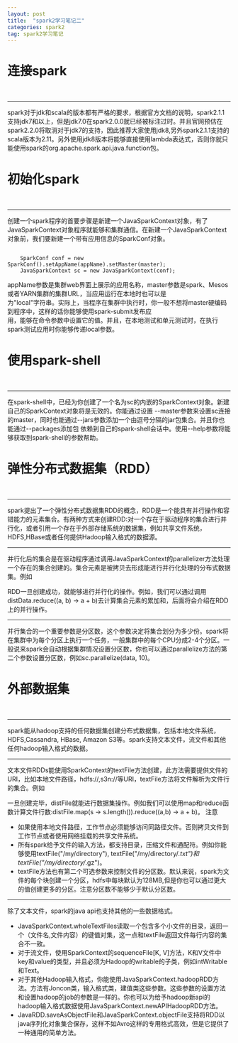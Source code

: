```yaml
---
layout: post
title:  "spark2学习笔记二"
categories: spark2
tag: spark2学习笔记
---
```


连接spark
============
<br />

****

spark对于jdk和scala的版本都有严格的要求，根据官方文档的说明，spark2.1.1支持jdk7和以上，但是jdk7.0在spark2.0.0就已经被标注过时。并且官网预估在spark2.2.0将取消对于jdk7的支持，因此推荐大家使用jdk8,另外spark2.1.1支持的scala版本为2.11。另外使用jdk8版本将能够直接使用lambda表达式，否则你就只能使用spark的org.apache.spark.api.java.function包。


初始化spark
============
<br />

****

创建一个spark程序的首要步骤是新建一个JavaSparkContext对象，有了JavaSparkContext对象程序就能够和集群通信。在新建一个JavaSparkContext对象前，我们要新建一个带有应用信息的SparkConf对象。

<pre><code>
    SparkConf conf = new SparkConf().setAppName(appName).setMaster(master);  
    JavaSparkContext sc = new JavaSparkContext(conf);
</code></pre>

appName参数是集群web界面上展示的应用名称，master参数是spark、Mesos或者YARN集群的集群URL，当应用运行在本地时也可以是  
为"local"字符串。实际上，当程序在集群中执行时，你一般不想将master硬编码到程序中，这样的话你能够使用spark-submit发布应  
用，能够在命令参数中设置它的值。并且，在本地测试和单元测试时，在执行spark测试应用时你能够传递local参数。


使用spark-shell
===============
<br />

****

在spark-shell中，已经为你创建了一个名为sc的内嵌的SparkContext对象。新建自己的SparkContext对象将是无效的。你能通过设置 --master参数来设置sc连接的master，同时也能通过--jars参数添加一个由逗号分隔的jar包集合。并且你也能通过--packages添加包 依赖到自己的spark-shell会话中。使用--help参数将能够获取到spark-shell的参数帮助。


弹性分布式数据集（RDD）
===============
<br />

****

spark提出了一个弹性分布式数据集RDD的概念，RDD是一个能具有并行操作和容错能力的元素集合。有两种方式来创建RDD:对一个存在于驱动程序的集合进行并行化，或者引用一个存在于外部存储系统的数据集，例如共享文件系统，HDFS,HBase或者任何提供Hadoop输入格式的数据源。

****


并行化后的集合是在驱动程序通过调用JavaSparkContext的parallelizer方法处理一个存在的集合创建的。集合元素是被拷贝去形成能进行并行化处理的分布式数据集。例如


RDD一旦创建成功，就能够进行并行化的操作。例如，我们可以通过调用distData.reduce((a, b) -> a + b)去计算集合元素的累加和，后面将会介绍在RDD上的并行操作。
****


并行集合的一个重要参数是分区数，这个参数决定将集合划分为多少份。spark将在集群中为每个分区上执行一个任务，一般集群中的每个CPU分成2-4个分区。一般说来spark会自动根据集群情况设置分区数，你也可以通过parallelize方法的第二个参数设置分区数，例如sc.parallelize(data, 10)。


外部数据集
===============
<br />

****

spark能从hadoop支持的任何数据集创建分布式数据集，包括本地文件系统，HDFS,Cassandra, HBase, Amazon S3等。spark支持文本文件，流文件和其他任何hadoop输入格式的数据。

****

文本文件RDDs能使用SparkContext的textFile方法创建，此方法需要提供文件的URI，比如本地文件路径，hdfs://,s3n://等URI，textFile方法将文件解析为文件行的集合。例如

一旦创建完毕，distFile就能进行数据集操作。例如我们可以使用map和reduce函数计算文件行数:distFile.map(s -> s.length()).reduce((a,b) -> a + b)。
注意
* 如果使用本地文件路径，工作节点必须能够访问同路径文件。否则拷贝文件到工作节点或者使用网络挂载的共享文件系统。
* 所有spark给予文件的输入方法，都支持目录，压缩文件和通配符。例如你能够使用textFile("/my/directory"), textFile("/my/directory/*.txt")和textFile("/my/directory/*.gz")。  
* textFile方法也有第二个可选参数来控制文件的分区数。默认来说，spark为文件的每个块创建一个分区，hdfs中每块默认为128MB,但是你也可以通过更大的值创建更多的分区。注意分区数不能够少于默认分区数。  

****

除了文本文件，spark的java api也支持其他的一些数据格式。  
* JavaSparkContext.wholeTextFiles读取一个包含多个小文件的目录，返回一个（文件名,文件内容）的键值对集，这一点和textFile返回文件每行内容的集合不一致。
* 对于流文件，使用SparkContext的sequenceFile[K, V]方法，K和V文件中key和value的类型，并且必须为Hadoop的writable的子类，例如intWritable和Text。
* 对于其他Hadoop输入格式，你能使用JavaSparkContext.hadoopRDD方法。方法有Joncon类，输入格式类，建值类这些参数。这些参数的设置方法和设置hadoop的job的参数是一样的。你也可以为给予hadoop新api的hadoop输入格式数据使用JavaSparkContext.newAPIHadoopRDD方法。
* JavaRDD.saveAsObjectFile和JavaSparkContext.objectFile支持将RDD以java序列化对象集合保存，这样不如Avro这样的专用格式高效，但是它提供了一种通用的简单方法。